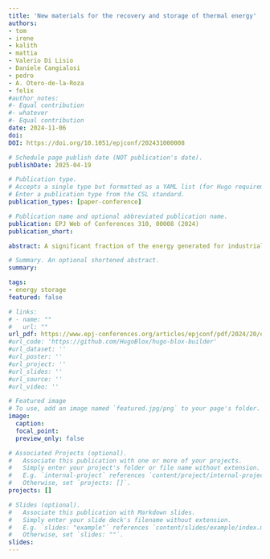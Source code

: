 ```yaml
---
title: 'New materials for the recovery and storage of thermal energy'
authors:
- tom
- irene
- kalith
- mattia
- Valerio Di Lisio
- Daniele Cangialosi
- pedro
- A. Otero-de-la-Roza
- felix
#author_notes:
#- Equal contribution
#- whatever
#- Equal contribution
date: 2024-11-06
doi: 
DOI: https://doi.org/10.1051/epjconf/202431000008 

# Schedule page publish date (NOT publication's date).
publishDate: 2025-04-19

# Publication type.
# Accepts a single type but formatted as a YAML list (for Hugo requirements).
# Enter a publication type from the CSL standard.
publication_types: [paper-conference]

# Publication name and optional abbreviated publication name.
publication: EPJ Web of Conferences 310, 00008 (2024)
publication_short:

abstract: A significant fraction of the energy generated for industrial and domestic applications is lost in the form of heat. Because of this, thermal-energy storage materials are receiving increasing attention as a means of storing the generated heat for later use. In this paper, a brief description is given of two types of materials used in thermal-energy-storage devices – phase change materials for latent heat storage and photoswitches for chemical energy storage. In addition, we provide a succint account of the experimental and computational tools needed to understand the microscopic mechanisms of energy storage and to facilitate the rational design of new materials.

# Summary. An optional shortened abstract.
summary:

tags:
- energy storage
featured: false

# links:
# - name: ""
#   url: ""
url_pdf: https://www.epj-conferences.org/articles/epjconf/pdf/2024/20/epjconf_lnes2024_00008.pdf
#url_code: 'https://github.com/HugoBlox/hugo-blox-builder'
#url_dataset: ''
#url_poster: ''
#url_project: ''
#url_slides: ''
#url_source: ''
#url_video: ''

# Featured image
# To use, add an image named `featured.jpg/png` to your page's folder. 
image:
  caption:
  focal_point:
  preview_only: false

# Associated Projects (optional).
#   Associate this publication with one or more of your projects.
#   Simply enter your project's folder or file name without extension.
#   E.g. `internal-project` references `content/project/internal-project/index.md`.
#   Otherwise, set `projects: []`.
projects: []

# Slides (optional).
#   Associate this publication with Markdown slides.
#   Simply enter your slide deck's filename without extension.
#   E.g. `slides: "example"` references `content/slides/example/index.md`.
#   Otherwise, set `slides: ""`.
slides:
---
```


<!-- Main text. Remove this comment and add your extra content here.

{{% callout note %}}
Click the *Cite* button above to demo the feature to enable visitors to import publication metadata into their reference management software.
{{% /callout %}}

{{% callout note %}}
Create your slides in Markdown - click the *Slides* button to check out the example.
{{% /callout %}}

Add the publication's **full text** or **supplementary notes** here. You can use rich formatting such as including [code, math, and images](https://docs.hugoblox.com/content/writing-markdown-latex/).

-->
